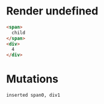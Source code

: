 # Render undefined
```html
<span>
  child
</span>
<div>
  4
</div>
```

# Mutations
```
inserted span0, div1
```